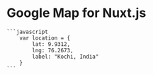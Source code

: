 # Google Map for Nuxt.js

    ```javascript
        var location = {
            lat: 9.9312,
            lng: 76.2673,
            label: "Kochi, India"
        }
    ```